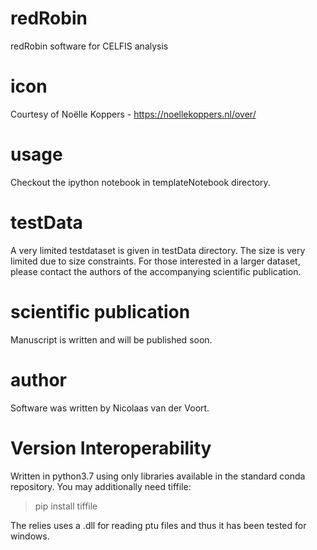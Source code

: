 # redRobin
redRobin software for CELFIS analysis

# icon
Courtesy of Noëlle Koppers - https://noellekoppers.nl/over/

# usage
Checkout the ipython notebook in templateNotebook directory.

# testData
A very limited testdataset is given in testData directory. The size is very limited due to size constraints. For those interested in a larger dataset, please contact the authors of the accompanying scientific publication.

# scientific publication
Manuscript is written and will be published soon.

# author
Software was written by Nicolaas van der Voort.

# Version Interoperability
Written in python3.7 using only libraries available in the standard conda repository.
You may additionally need tiffile:
>pip install tiffile

The relies uses a .dll for reading ptu files and thus it has been tested for windows.
